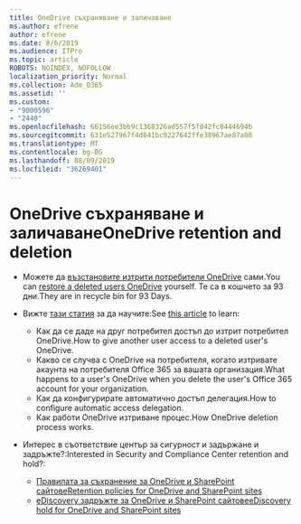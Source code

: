 ```yaml
---
title: OneDrive съхраняване и заличаване
ms.author: efrene
author: efrene
ms.date: 8/6/2019
ms.audience: ITPro
ms.topic: article
ROBOTS: NOINDEX, NOFOLLOW
localization_priority: Normal
ms.collection: Adm_O365
ms.assetid: ''
ms.custom:
- "9000596"
- "2440"
ms.openlocfilehash: 66156ee3bb9c1368326ad557f5f042fc8444694b
ms.sourcegitcommit: 631e527967f4d641bc9227642ffe38967ae87a00
ms.translationtype: MT
ms.contentlocale: bg-BG
ms.lasthandoff: 08/09/2019
ms.locfileid: "36269401"
---
```

# <a name="onedrive-retention-and-deletion"></a><span data-ttu-id="aa3d1-102">OneDrive съхраняване и заличаване</span><span class="sxs-lookup"><span data-stu-id="aa3d1-102">OneDrive retention and deletion</span></span>

- <span data-ttu-id="aa3d1-103">Можете да [възстановите изтрити потребители OneDrive](https://docs.microsoft.com/onedrive/restore-deleted-onedrive) сами.</span><span class="sxs-lookup"><span data-stu-id="aa3d1-103">You can [restore a deleted users OneDrive](https://docs.microsoft.com/onedrive/restore-deleted-onedrive) yourself.</span></span> <span data-ttu-id="aa3d1-104">Те са в кошчето за 93 дни.</span><span class="sxs-lookup"><span data-stu-id="aa3d1-104">They are in recycle bin for 93 Days.</span></span> 

- <span data-ttu-id="aa3d1-105">Вижте [тази статия](https://docs.microsoft.com/onedrive/restore-deleted-onedrive) за да научите:</span><span class="sxs-lookup"><span data-stu-id="aa3d1-105">See [this article](https://docs.microsoft.com/onedrive/restore-deleted-onedrive) to learn:</span></span>
    - <span data-ttu-id="aa3d1-106">Как да се даде на друг потребител достъп до изтрит потребител OneDrive.</span><span class="sxs-lookup"><span data-stu-id="aa3d1-106">How to give another user access to a deleted user's OneDrive.</span></span>
    - <span data-ttu-id="aa3d1-107">Какво се случва с OneDrive на потребителя, когато изтривате акаунта на потребителя Office 365 за вашата организация.</span><span class="sxs-lookup"><span data-stu-id="aa3d1-107">What happens to a user's OneDrive when you delete the user's Office 365 account for your organization.</span></span>
    - <span data-ttu-id="aa3d1-108">Как да конфигурирате автоматично достъп делегация.</span><span class="sxs-lookup"><span data-stu-id="aa3d1-108">How to configure automatic access delegation.</span></span>
    - <span data-ttu-id="aa3d1-109">Как работи OneDrive изтриване процес.</span><span class="sxs-lookup"><span data-stu-id="aa3d1-109">How OneDrive deletion process works.</span></span>

- <span data-ttu-id="aa3d1-110">Интерес в съответствие център за сигурност и задържане и задръжте?:</span><span class="sxs-lookup"><span data-stu-id="aa3d1-110">Interested in Security and Compliance Center retention and hold?:</span></span>
    - [<span data-ttu-id="aa3d1-111">Правилата за съхранение за OneDrive и SharePoint сайтове</span><span class="sxs-lookup"><span data-stu-id="aa3d1-111">Retention policies for OneDrive and SharePoint sites</span></span>](https://docs.microsoft.com/office365/securitycompliance/retention-policies?redirectSourcePath=%252farticle%252f5e377752-700d-4870-9b6d-12bfc12d2423#content-in-onedrive-accounts-and-sharepoint-sites)
    - [<span data-ttu-id="aa3d1-112">eDiscovery задръжте за OneDrive и SharePoint сайтове</span><span class="sxs-lookup"><span data-stu-id="aa3d1-112">eDiscovery hold for OneDrive and SharePoint sites</span></span>](https://docs.microsoft.com/office365/securitycompliance/ediscovery-cases#step-4-place-content-locations-on-hold)



